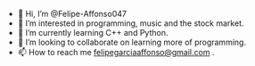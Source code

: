 - 👋 Hi, I’m @Felipe-Affonso047
- 👀 I’m interested in programming, music and the stock market.
- 🌱 I’m currently learning C++ and Python.
- 💞️ I’m looking to collaborate on learning more of programming.
- 📫 How to reach me felipegarciaaffonso@gmail.com .

<!---
Felipe-Affonso047/Felipe-Affonso047 is a ✨ special ✨ repository because its `README.md` (this file) appears on your GitHub profile.
You can click the Preview link to take a look at your changes.
--->
